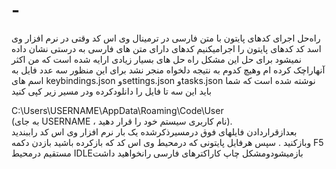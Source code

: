 # -
راه‌حل اجرای کدهای پایتون با متن فارسی در ترمینال وی اس کد
وقتی در نرم افزار وی اسد کد   کدهای پایتون  را اجرامیکنیم کدهای دارای  متن های فارسی به درستی نشان داده نمیشود 
برای  حل این مشکل راه حل های بسیار زیادی ارایه شده است که من اکثر آنهاراچک کرده ام  وهیچ کدوم به نتیجه دلخواه منجر نشد
برای این منظور سه عدد فایل به اسم های  keybindings.json    وsettings.json وtasks.json
نوشته شده است که شما باید این سه تا فایل را دانلودکرده ودر مسیر زیر کپی کنید 
 
  C:\Users\USERNAME\AppData\Roaming\Code\User   
  (به جای  USERNAME ، نام کاربری سیستم خود را قرار دهید).  
بعدازقراردادن فایلهای فوق درمسیرذکرشده  یک بار نرم افزار وی اس کد راببندید وبازکنید .
سپس هرفایل پایتونی که درمحیط  وی اس کد که بازکرده باشید بازدن دکمه F5 مستقیم درمحیط IDLEبازمیشودومشکل چاپ  کاراکترهای فارسی رانخواهید داشت
